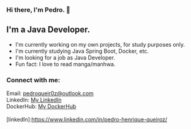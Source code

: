 ### Hi there, I'm Pedro. 👋

## I'm a Java Developer.
- I'm currently working on my own projects, for study purposes only.
- I'm currently studying Java Spring Boot, Docker, etc.
- I'm looking for a job as Java Developer.
- Fun fact: I love to read manga/manhwa.

### Connect with me:


Email: pedroqueir0z@outlook.com <br />
LinkedIn: [My LinkedIn](https://www.linkedin.com/in/pedro-henrique-queiroz/)<br />
DockerHub: [My DockerHub](https://hub.docker.com/u/pedroqueiroz1)
<br />
<br />
[linkedIn]:https://www.linkedin.com/in/pedro-henrique-queiroz/
